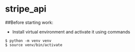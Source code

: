 # stripe_api
##Before starting work:
- Install virtual environment and activate it using commands
```
$ python -m venv venv
$ source venv/bin/activate
```

